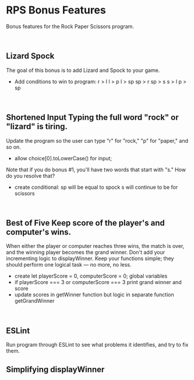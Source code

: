 # RPS Bonus Features

Bonus features for the Rock Paper Scissors program.

<br>

## Lizard Spock 
The goal of this bonus is to add Lizard and Spock to your game.

- Add conditions to win to program:
r > l
l > p
l > sp
sp > r
sp > s
s > l
p > sp
<br>

## Shortened Input Typing the full word "rock" or "lizard" is tiring. 
Update the program so the user can type "r" for "rock," "p" for "paper," and so on. 
- allow choice[0].toLowerCase() for input;


Note that if you do bonus #1, you'll have two words that start with "s." How do you resolve that?

- create conditional: 
sp will be equal to spock
s will continue to be for scissors

<br>

## Best of Five Keep score of the player's and computer's wins. 
When either the player or computer reaches three wins, the match is over, and the winning player becomes the grand winner. 
Don't add your incrementing logic to displayWinner. Keep your functions simple; they should perform one logical task — no more, no less.

- create let playerScore = 0, computerScore = 0; global variables
- if playerScore === 3 or computerScore === 3 print grand winner and score
- update scores in getWinner function but logic in separate function getGrandWinner
<br>

## ESLint
Run program through ESLint to see what problems it identifies, and try to fix them.
<br>

## Simplifying displayWinner
